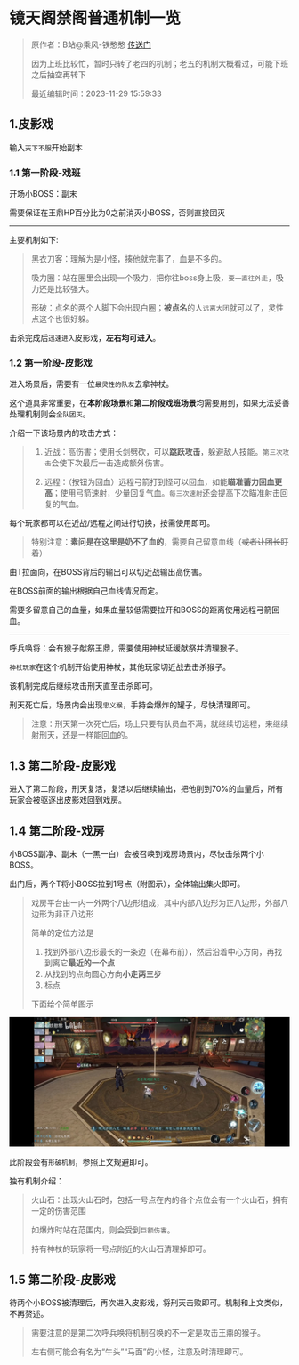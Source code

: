 # 镜天阁禁阁普通机制一览

> 原作者：B站@乘风-铁憨憨 [传送门](https://www.bilibili.com/video/BV1Lc411B78z)
>
> 因为上班比较忙，暂时只转了老四的机制；老五的机制大概看过，可能下班之后抽空再转下
>
> 最近编辑时间：2023-11-29 15:59:33

## 1.皮影戏

输入`天下不服`开始副本

### 1.1 第一阶段-戏班

开场小BOSS：副末

需要保证在王鼎HP百分比为0之前消灭小BOSS，否则直接团灭

***

主要机制如下:

>黑衣刀客：理解为是小怪，揍他就完事了，血是不多的。
>
>吸力圈：站在圈里会出现一个吸力，把你往boss身上吸，`要一直往外走`，吸力还是比较强大。
>
>形破：点名的两个人脚下会出现白圈；**被点名**的人`远离大团`就可以了，灵性点这个也很好躲。

击杀完成后`迅速进入`皮影戏，**左右均可进入**。

### 1.2 第一阶段-皮影戏

进入场景后，需要有一位`最灵性的队友`去拿神杖。

这个道具非常重要，在**本阶段场景**和**第二阶段戏班场景**均需要用到，如果无法妥善处理机制则会`全队团灭`。

介绍一下该场景内的攻击方式：

>1) 近战：高伤害；使用长剑劈砍，可以**跳跃攻击**，躲避敌人技能。`第三次攻击`会使下次最后一击造成额外伤害。
> 
>2) 远程：（按钮为回血）远程弓箭打到怪可以回血，如能**瞄准蓄力回血更高**；使用弓箭速射，少量回复气血。`每三次速射`还会提高下次瞄准射击回复的气血。

每个玩家都可以在近战/远程之间进行切换，按需使用即可。

> 特别注意：**素问是在这里是奶不了血的**，需要自己留意血线（~~或者让团长盯着~~）

由T拉面向，在BOSS背后的输出可以切近战输出高伤害。

在BOSS前面的输出根据自己血线情况而定。

需要多留意自己的血量，如果血量较低需要拉开和BOSS的距离使用远程弓箭回血。

***

呼兵唤将：会有猴子献祭王鼎，需要使用神杖延缓献祭并清理猴子。

`神杖玩家`在这个机制开始使用神杖，其他玩家切近战去击杀猴子。

该机制完成后继续攻击刑天直至击杀即可。

刑天死亡后，场景内会出现`忠义猴`，手持会爆炸的罐子，尽快清理即可。

>注意：刑天第一次死亡后，场上只要有队员血不满，就继续切远程，来继续射刑天，还是一样能回血的。

## 1.3 第二阶段-皮影戏

进入了第二阶段，刑天复活，复活以后继续输出，把他削到70%的血量后，所有玩家会被驱逐出皮影戏回到戏房。

## 1.4 第二阶段-戏房

小BOSS副净、副末（一黑一白）会被召唤到戏房场景内，尽快击杀两个小BOSS。

出门后，两个T将小BOSS拉到1号点（附图示），全体输出集火即可。

> 戏房平台由一内一外两个八边形组成，其中内部八边形为正八边形，外部八边形为非正八边形
> 
> 简单的定位方法是
> 1) 找到外部八边形最长的一条边（在幕布前），然后沿着中心方向，再找到离它**最近的一个点**
> 2) 从找到的点向圆心方向**小走两三步**
> 3) 标点
> 
> 下面给个简单图示

![](../../picture/1.2.1_jtgjg_normal_pic_01.jpg)

此阶段会有`形破机制`，参照上文规避即可。

独有机制介绍：

> 火山石：出现火山石时，包括一号点在内的各个点位会有一个火山石，拥有一定的伤害范围
> 
> 如爆炸时站在范围内，则会受到`巨额伤害`。 
>
> 持有神杖的玩家将一号点附近的火山石清理掉即可。

## 1.5 第二阶段-皮影戏

待两个小BOSS被清理后，再次进入皮影戏，将刑天击败即可。机制和上文类似，不再赘述。

>需要注意的是第二次呼兵唤将机制召唤的不一定是攻击王鼎的猴子。
> 
> 左右侧可能会有名为“牛头”“马面”的小怪，注意及时清理即可。